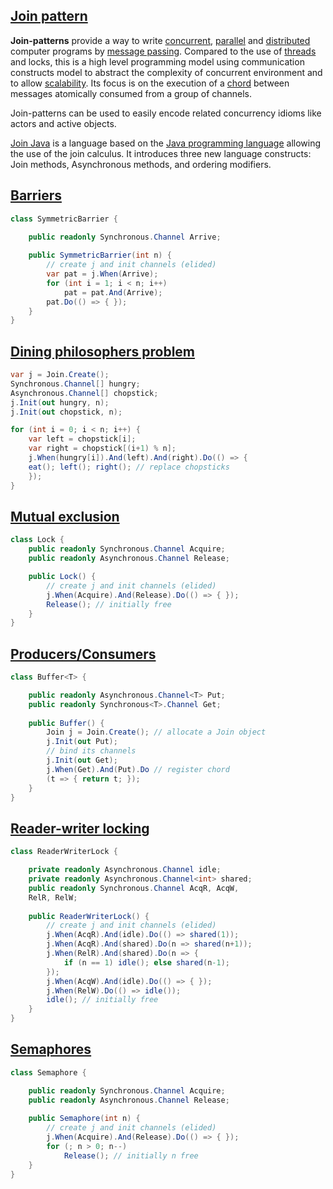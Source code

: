 [Join pattern](https://en.wikipedia.org/wiki/Join-pattern)
--------------

**Join-patterns** provide a way to write [concurrent](https://en.wikipedia.org/wiki/Concurrent_computing), [parallel](https://en.wikipedia.org/wiki/Parallel_algorithm) and [distributed](https://en.wikipedia.org/wiki/Distributed_programming) computer programs by [message passing](https://en.wikipedia.org/wiki/Message_passing). Compared to the use of [threads](https://en.wikipedia.org/wiki/Thread_(computing)) and locks, this is a high level programming model using communication constructs model to abstract the complexity of concurrent environment and to allow [scalability](https://en.wikipedia.org/wiki/Scalability). Its focus is on the execution of a [chord](https://en.wikipedia.org/wiki/Chord_(concurrency)) between messages atomically consumed from a group of channels.

Join-patterns can be used to easily encode related concurrency idioms like actors and active objects.

[Join Java](https://en.wikipedia.org/wiki/Join_Java) is a language based on the [Java programming language](https://en.wikipedia.org/wiki/Java_(programming_language)) allowing the use of the join calculus. It introduces three new language constructs: Join methods, Asynchronous methods, and ordering modifiers.

[**Barriers**](https://en.wikipedia.org/wiki/Barrier_(computer_science))
--------------

```csharp
class SymmetricBarrier {

	public readonly Synchronous.Channel Arrive;
	
	public SymmetricBarrier(int n) {
		// create j and init channels (elided)
		var pat = j.When(Arrive);
		for (int i = 1; i < n; i++) 
			pat = pat.And(Arrive);
		pat.Do(() => { });
	}
}

```

[**Dining philosophers problem**](https://en.wikipedia.org/wiki/Dining_philosophers_problem)
--------------

```csharp
var j = Join.Create();
Synchronous.Channel[] hungry;
Asynchronous.Channel[] chopstick;
j.Init(out hungry, n); 
j.Init(out chopstick, n);

for (int i = 0; i < n; i++) {
    var left = chopstick[i];
    var right = chopstick[(i+1) % n];
    j.When(hungry[i]).And(left).And(right).Do(() => {
    eat(); left(); right(); // replace chopsticks
    });
}
```

[**Mutual exclusion**](https://en.wikipedia.org/wiki/Mutual_exclusion)
--------------

```csharp
class Lock {
	public readonly Synchronous.Channel Acquire;
	public readonly Asynchronous.Channel Release;

    public Lock() {
        // create j and init channels (elided)
        j.When(Acquire).And(Release).Do(() => { });
        Release(); // initially free
    }
}
```

[**Producers/Consumers**](https://en.wikipedia.org/wiki/Producer-consumer_problem)
--------------

```csharp
class Buffer<T> {

	public readonly Asynchronous.Channel<T> Put;
	public readonly Synchronous<T>.Channel Get;
	
    public Buffer() {
        Join j = Join.Create(); // allocate a Join object
        j.Init(out Put);
        // bind its channels
        j.Init(out Get);
        j.When(Get).And(Put).Do // register chord
        (t => { return t; });
    }
}
```

[**Reader-writer locking**](https://en.wikipedia.org/wiki/Readers%E2%80%93writer_lock) 
--------------

```csharp
class ReaderWriterLock {

	private readonly Asynchronous.Channel idle;
	private readonly Asynchronous.Channel<int> shared;
	public readonly Synchronous.Channel AcqR, AcqW,
	RelR, RelW;
	
	public ReaderWriterLock() {
		// create j and init channels (elided)
		j.When(AcqR).And(idle).Do(() => shared(1));
		j.When(AcqR).And(shared).Do(n => shared(n+1));
		j.When(RelR).And(shared).Do(n => {
			if (n == 1) idle(); else shared(n-1);
		});
		j.When(AcqW).And(idle).Do(() => { });
		j.When(RelW).Do(() => idle());
		idle(); // initially free
	}
}
```

[**Semaphores**](https://en.wikipedia.org/wiki/Semaphore_(programming))
--------------

```csharp
class Semaphore {

	public readonly Synchronous.Channel Acquire;
	public readonly Asynchronous.Channel Release;
	
    public Semaphore(int n) {
        // create j and init channels (elided)
        j.When(Acquire).And(Release).Do(() => { });
        for (; n > 0; n--) 
			Release(); // initially n free
    }
}
```
